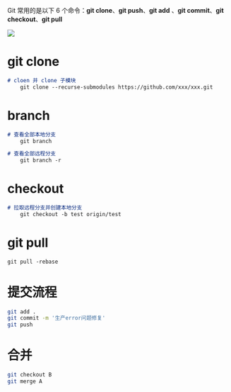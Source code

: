 Git 常用的是以下 6 个命令：**git clone**、**git push**、**git add** 、**git commit**、**git checkout**、**git pull**

![](https://note.youdao.com/yws/api/personal/file/WEBf942c817b5cce91c56a3a03bf3a4518d?method=getImage\&version=1258\&cstk=oo4z5tJt)

# git clone

```markdown
# cloen 并 clone 子模块
	git clone --recurse-submodules https://github.com/xxx/xxx.git
```

# branch

```markdown
# 查看全部本地分支
	git branch

# 查看全部远程分支
	git branch -r
```

# checkout

```markdown
# 拉取远程分支并创建本地分支
	git checkout -b test origin/test
```

# git pull

```markdown
git pull -rebase
```

# 提交流程

```sh
git add .
git commit -m '生产error问题修复'
git push
```

# 合并

```sh
git checkout B
git merge A
```

